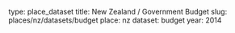 type: place_dataset
title: New Zealand / Government Budget
slug: places/nz/datasets/budget
place: nz
dataset: budget
year: 2014
